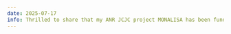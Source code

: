 ```yaml
---
date: 2025-07-17
info: Thrilled to share that my ANR JCJC project MONALISA has been funded :partying_face:! The project explores neural operators, structured learning, and convex optimization. Recruitment coming soon. Feel free to reach out if you're interested in collaborating or joining!
---
```


